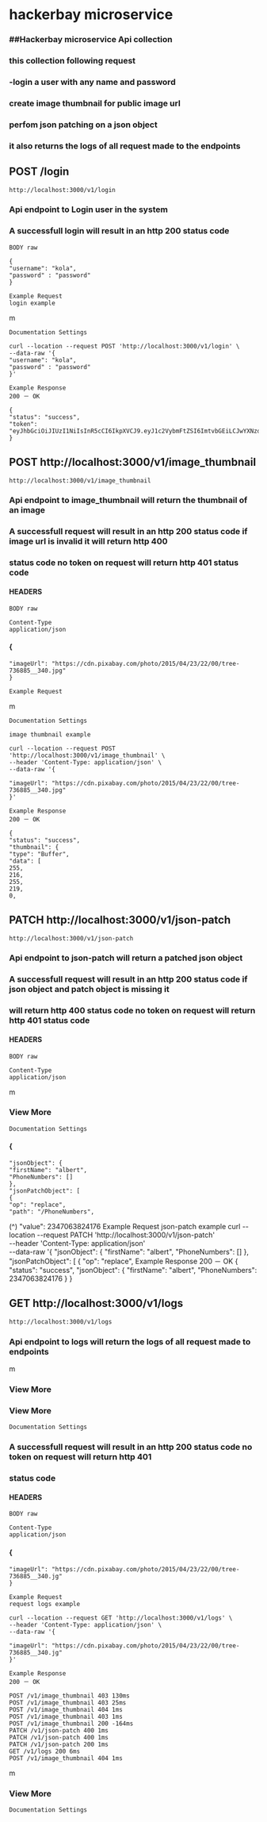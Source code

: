 # hackerbay microservice

### ##Hackerbay microservice Api collection

### this collection following request

### -login a user with any name and password

### create image thumbnail for public image url

### perfom json patching on a json object

### it also returns the logs of all request made to the endpoints

## POST /login

```
http://localhost:3000/v1/login
```
### Api endpoint to Login user in the system

### A successfull login will result in an http 200 status code

```
BODY raw
```
```
{
"username": "kola",
"password" : "password"
}
```
```
Example Request
login example
```
m

```
Documentation Settings
```

```
curl --location --request POST 'http://localhost:3000/v1/login' \
--data-raw '{
"username": "kola",
"password" : "password"
}'
```
```
Example Response
200 － OK
```
```
{
"status": "success",
"token": "eyJhbGciOiJIUzI1NiIsInR5cCI6IkpXVCJ9.eyJ1c2VybmFtZSI6ImtvbGEiLCJwYXNzd29yZCI6InBhc3N3b3JkIiw
}
```
## POST http://localhost:3000/v1/image_thumbnail

```
http://localhost:3000/v1/image_thumbnail
```
### Api endpoint to image_thumbnail will return the thumbnail of an image

### A successfull request will result in an http 200 status code if image url is invalid it will return http 400

### status code no token on request will return http 401 status code

#### HEADERS

```
BODY raw
```
```
Content-Type
application/json
```
#### {

```
"imageUrl": "https://cdn.pixabay.com/photo/2015/04/23/22/00/tree-736885__340.jpg"
}
```
```
Example Request
```
m

```
Documentation Settings
```

```
image thumbnail example
```
```
curl --location --request POST 'http://localhost:3000/v1/image_thumbnail' \
--header 'Content-Type: application/json' \
--data-raw '{
```
```
"imageUrl": "https://cdn.pixabay.com/photo/2015/04/23/22/00/tree-736885__340.jpg"
}'
```
```
Example Response
200 － OK
```
```
{
"status": "success",
"thumbnail": {
"type": "Buffer",
"data": [
255,
216,
255,
219,
0,
```
## PATCH http://localhost:3000/v1/json-patch

```
http://localhost:3000/v1/json-patch
```
### Api endpoint to json-patch will return a patched json object

### A successfull request will result in an http 200 status code if json object and patch object is missing it

### will return http 400 status code no token on request will return http 401 status code

#### HEADERS

```
BODY raw
```
```
Content-Type
application/json
```
m

### View More

```
Documentation Settings
```

#### {

```
"jsonObject": {
"firstName": "albert",
"PhoneNumbers": []
},
"jsonPatchObject": [
{
"op": "replace",
"path": "/PhoneNumbers",
```
(^) "value": 2347063824176
Example Request
json-patch example
curl --location --request PATCH 'http://localhost:3000/v1/json-patch' \
--header 'Content-Type: application/json' \
--data-raw '{
"jsonObject": {
"firstName": "albert",
"PhoneNumbers": []
},
"jsonPatchObject": [
{
"op": "replace",
Example Response
200 － OK
{
"status": "success",
"jsonObject": {
"firstName": "albert",
"PhoneNumbers": 2347063824176
}
}

## GET http://localhost:3000/v1/logs

```
http://localhost:3000/v1/logs
```
### Api endpoint to logs will return the logs of all request made to endpoints

m

### View More

### View More

```
Documentation Settings
```

### A successfull request will result in an http 200 status code no token on request will return http 401

### status code

#### HEADERS

```
BODY raw
```
```
Content-Type
application/json
```
#### {

```
"imageUrl": "https://cdn.pixabay.com/photo/2015/04/23/22/00/tree-736885__340.jg"
}
```
```
Example Request
request logs example
```
```
curl --location --request GET 'http://localhost:3000/v1/logs' \
--header 'Content-Type: application/json' \
--data-raw '{
```
```
"imageUrl": "https://cdn.pixabay.com/photo/2015/04/23/22/00/tree-736885__340.jg"
}'
```
```
Example Response
200 － OK
```
```
POST /v1/image_thumbnail 403 130ms
POST /v1/image_thumbnail 403 25ms
POST /v1/image_thumbnail 404 1ms
POST /v1/image_thumbnail 403 1ms
POST /v1/image_thumbnail 200 -164ms
PATCH /v1/json-patch 400 1ms
PATCH /v1/json-patch 400 1ms
PATCH /v1/json-patch 200 1ms
GET /v1/logs 200 6ms
POST /v1/image_thumbnail 404 1ms
```
m

### View More

```
Documentation Settings
```

